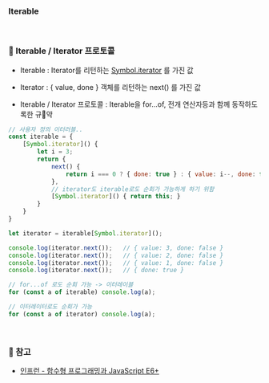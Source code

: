 ### Iterable

<br>

### :book: Iterable / Iterator 프로토콜

* Iterable : Iterator를 리턴하는 [Symbol.iterator]() 를 가진 값

* Iterator : { value, done } 객체를 리턴하는 next() 를 가진 값

* Iterable / Iterator 프로토콜 : Iterable을 for...of, 전개 연산자등과 함께 동작하도록한 규약 

```javascript
// 사용자 정의 이터러블..
const iterable = {
    [Symbol.iterator]() {
        let i = 3;
        return {
            next() {
                return i === 0 ? { done: true } : { value: i--, done: false };
            },
            // iterator도 iterable로도 순회가 가능하게 하기 위함
            [Symbol.iterator]() { return this; }
        }
    }
}

let iterator = iterable[Symbol.iterator]();

console.log(iterator.next());   // { value: 3, done: false }
console.log(iterator.next());   // { value: 2, done: false }
console.log(iterator.next());   // { value: 1, done: false }
console.log(iterator.next());   // { done: true }

// for...of 로도 순회 가능 -> 이터레이블
for (const a of iterable) console.log(a);

// 이터레이터로도 순회가 가능
for (const a of iterator) console.log(a);
```

<br>

### :bookmark: 참고

* [인프런 - 함수형 프로그래밍과 JavaScript E6+](https://www.inflearn.com/course/functional-es6#)